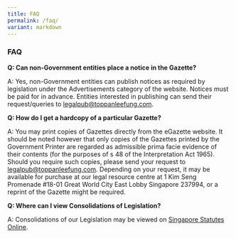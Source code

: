 ```yaml
---
title: FAQ
permalink: /faq/
variant: markdown
---
```

### **FAQ**

**Q: Can non-Government entities place a notice in the Gazette?**

A: Yes, non-Government entities can publish notices as required by legislation under the Advertisements category of the website. Notices must be paid for in advance. Entities interested in publishing can send their request/queries to [legalpub@toppanleefung.com](mailto:legalpub@toppanleefung.com).  


**Q: How do I get a hardcopy of a particular Gazette?**

A: You may print copies of Gazettes directly from the eGazette website. It should be noted however that only copies of the Gazettes printed by the Government Printer are regarded as admissible prima facie evidence of their contents (for the purposes of s 48 of the Interpretation Act 1965). Should you require such copies, please send your request to [legalpub@toppanleefung.com](mailto:legalpub@toppanleefung.com). Depending on your request, it may be available for purchase at our legal resource centre at 1 Kim Seng Promenade #18-01 Great World City East Lobby Singapore 237994, or a reprint of the Gazette might be required.  


**Q: Where can I view Consolidations of Legislation?**

A: Consolidations of our Legislation may be viewed on [Singapore Statutes Online](https://sso.agc.gov.sg).
